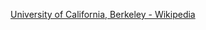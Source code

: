 ﻿[University of California, Berkeley - Wikipedia](https://en.wikipedia.org/wiki/University_of_California,_Berkeley)